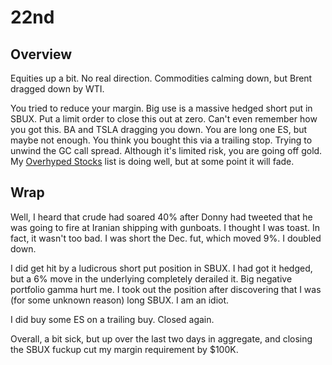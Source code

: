 # 22nd


## Overview

Equities up a bit. No real direction.
Commodities calming down, but Brent dragged down by WTI.

You tried to reduce your margin. Big use is a massive hedged short put in SBUX. 
Put a limit order to close this out at zero. Can't even remember how you got this.
BA and TSLA dragging you down.
You are long one ES, but maybe not enough.
You think you bought this via a trailing stop.
Trying to unwind the GC call spread. 
Although it's limited risk, you are going off gold.
My [Overhyped Stocks](https://www.koyfin.com/myd/5e860e55f05193d872ab038b) list is doing well, but at some point it will fade.


## Wrap

Well, I heard that crude had soared 40% after Donny had tweeted that he was going to fire at Iranian shipping with gunboats. I thought I was toast.
In fact, it wasn't too bad. I was short the Dec. fut, which moved 9%. I doubled down.

I did get hit by a ludicrous short put position in SBUX. 
I had got it hedged, but a 6% move in the underlying completely derailed it.
Big negative portfolio gamma hurt me. I took out the position after discovering that I was (for some unknown reason) long SBUX. I am an idiot.

I did buy some ES on a trailing buy. Closed again.

Overall, a bit sick, but up over the last two days in aggregate, 
and closing the SBUX fuckup cut my margin requirement by $100K.